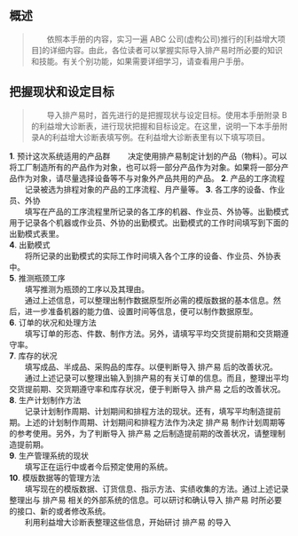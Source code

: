 <h2>概述</h2>

> &emsp;&emsp;依照本手册的内容，实习一遍 ABC 公司(虚构公司)推行的[利益增大项目]的详细内容。由此，各位读者可以掌握实际导入排产易时所必要的知识和技能。有关个别功能，如果需要详细学习，请查看用户手册。

## 把握现状和设定目标 

> &emsp;&emsp;导入排产易时，首先进行的是把握现状与设定目标。使用本手册附录 B 的利益增大诊断表，进行现状把握和目标设定。在这里，说明一下本手册附录A的利益增大诊断表填写例。在利益增大诊断表里有以下填写项目。

**1**\. 预计这次系统适用的产品群 
 &emsp;&emsp;决定使用排产易制定计划的产品（物料）。可以将工厂制造所有的产品作为对象，也可以将一部分产品作为对象。如果将一部分产品作为对象，请尽量选择设备等不与对象外产品共用的产品。
**2**\. 产品的工序流程  
&emsp;&emsp;记录被选为排程对象的产品的工序流程、月产量等。
**3**\. 各工序的设备、作业员、外协  
&emsp;&emsp;填写在产品的工序流程里所记录的各工序的机器、作业员、外协等。出勤模式用于记录各个机器或作业员、外协的出勤模式。出勤模式的工作时间填写到下面的出勤模式表里。  
**4**\. 出勤模式  
&emsp;&emsp;将所记录的出勤模式的实际工作时间填入各个工序的设备、作业员、外协表中。  
**5**\. 推测瓶颈工序  
&emsp;&emsp;填写推测为瓶颈的工序以及其理由。  
&emsp;&emsp;通过上述信息，可以整理出制作数据原型所必需的模版数据的基本信息。然后，进一步准备机器的能力值、设置时间等信息，便可以制作数据原型。  
**6**\. 订单的状况和处理方法  
&emsp;&emsp;填写订单的形态、件数、制作方法。另外，请填写平均交货提前期和交货期遵守率。  
**7**\. 库存的状况  
&emsp;&emsp;填写成品、半成品、采购品的库存。以便判断导入 排产易 后的改善状况。  
&emsp;&emsp;通过上述记录可以整理出输入到排产易的有关订单的信息。而且，整理出平均交货提前期、交货期遵守率和库存状况，便于判断导入 排产易 之后的改善状况。  
**8**\. 生产计划制作方法  
&emsp;&emsp;记录计划制作周期、计划期间和排程方法的现状。还有，填写平均制造提前期。上述的计划制作周期、计划期间和排程方法作为决定 排产易 制作计划周期等的参考使用。另外，为了判断导入 排产易 之后制造提前期的改善状况，请整理制造提前期。  
**9**\. 生产管理系统的现状  
&emsp;&emsp;填写正在运行中或者今后预定使用的系统。  
**10**\. 模版数据等的管理方法  
&emsp;&emsp;填写现在的模版数据、订货信息、指示方法、实绩收集的方法。通过上述记录整理出与 排产易 相关的外部系统的信息。可以研讨和确认导入 排产易 时所必要的接口、新的或者修改系统。  
&emsp;&emsp;利用利益增大诊断表整理这些信息，开始研讨 排产易 的导入  
